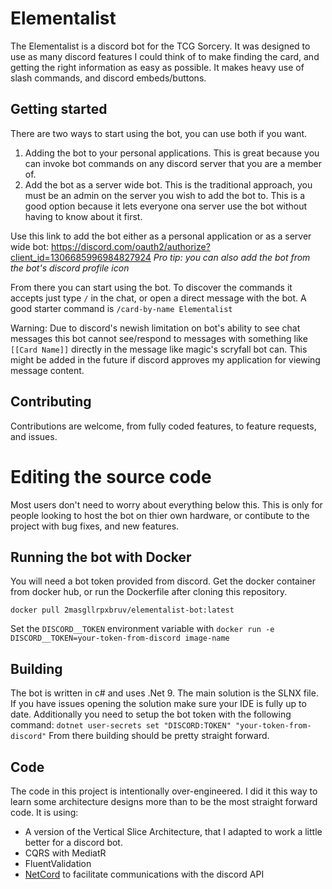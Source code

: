 # Elementalist
The Elementalist is a discord bot for the TCG Sorcery. It was designed to use as many discord features I could think of to make finding the card, and getting the right information as easy as possible. It makes heavy use of slash commands, and discord embeds/buttons.

## Getting started
There are two ways to start using the bot, you can use both if you want.
1. Adding the bot to your personal applications. This is great because you can invoke bot commands on any discord server that you are a member of.
1. Add the bot as a server wide bot. This is the traditional approach, you must be an admin on the server you wish to add the bot to. This is a good option because it lets everyone ona server use the bot without having to know about it first.

Use this link to add the bot either as a personal application or as a server wide bot:
https://discord.com/oauth2/authorize?client_id=1306685996984827924
_Pro tip: you can also add the bot from the bot's discord profile icon_

From there you can start using the bot. To discover the commands it accepts just type `/` in the chat, or open a direct message with the bot.
A good starter command is `/card-by-name Elementalist`

Warning: Due to discord's newish limitation on bot's ability to see chat messages this bot cannot see/respond to messages with something like `[[Card Name]]` directly in the message like magic's scryfall bot can. This might be added in the future if discord approves my application for viewing message content.

## Contributing
Contributions are welcome, from fully coded features, to feature requests, and issues.

# Editing the source code
Most users don't need to worry about everything below this. This is only for people looking to host the bot on thier own hardware, or contibute to the project with bug fixes, and new features.

## Running the bot with Docker
You will need a bot token provided from discord.
Get the docker container from docker hub, or run the Dockerfile after cloning this repository.
```
docker pull 2masgllrpxbruv/elementalist-bot:latest
```
Set the `DISCORD__TOKEN` environment variable with `docker run -e DISCORD__TOKEN=your-token-from-discord image-name`

## Building
The bot is written in c# and uses .Net 9. The main solution is the SLNX file. If you have issues opening the solution make sure your IDE is fully up to date.
Additionally you need to setup the bot token with the following command: `dotnet user-secrets set "DISCORD:TOKEN" "your-token-from-discord"`
From there building should be pretty straight forward.

## Code
The code in this project is intentionally over-engineered. I did it this way to learn some architecture designs more than to be the most straight forward code.
It is using:
 * A version of the Vertical Slice Architecture, that I adapted to work a little better for a discord bot.
 * CQRS with MediatR
 * FluentValidation
 * [NetCord](https://netcord.dev/) to facilitate communications with the discord API

